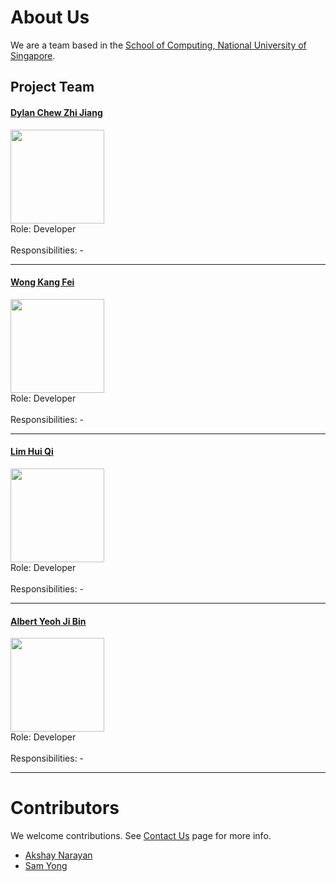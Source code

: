 # About Us

We are a team based in the [School of Computing, National University of Singapore](http://www.comp.nus.edu.sg).

## Project Team

#### [Dylan Chew Zhi Jiang](https://github.com/zavfel) <br>
<img src="images/DyalnChew.jpg" width="150"><br>
Role: Developer <br>  
Responsibilities: -

-----

#### [Wong Kang Fei](https://github.com/kfwong)
<img src="images/KangFei.jpg" width="150"><br>
Role: Developer <br>  
Responsibilities: -

-----

#### [Lim Hui Qi](https://github.com/LuMiN0uSaRc) 
<img src="images/HuiQi.jpg" width="150"><br>
Role: Developer <br>  
Responsibilities: -

-----

#### [Albert Yeoh Ji Bin](https://github.com/bertojo)
<img src="images/AlbertYeoh.jpg" width="150"><br>
Role: Developer <br>  
Responsibilities: -
 
-----

# Contributors

We welcome contributions. See [Contact Us](ContactUs.md) page for more info.

* [Akshay Narayan](https://github.com/se-edu/addressbook-level4/pulls?q=is%3Apr+author%3Aokkhoy)
* [Sam Yong](https://github.com/se-edu/addressbook-level4/pulls?q=is%3Apr+author%3Amauris)